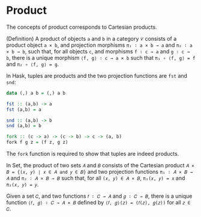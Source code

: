 # Product

The concepts of product corresponds to Cartesian products.

(Definition) 
A product of objects `a` and `b` 
in a category `𝒞` consists of 
a product object `a × b`, 
and projection morphisms 
`π₁ ∶ a × b → a` and `π₂ ∶ a × b → b`, 
such that, for all objects `c`, 
and morphisms `f ∶ c → a` and `g ∶ c → b`, 
there is a unique morphism 
`⟨f, g⟩ ∶ c → a × b` such that 
`π₁ ∘ ⟨f, g⟩ = f` and `π₂ ∘ ⟨f, g⟩ = g`.

In Hask, tuples are products and 
the two projection functions are `fst` and `snd`:

```hs
data (,) a b = (,) a b

fst :: (a,b) -> a
fst (a,b) = a

snd :: (a,b) -> b
snd (a,b) = b

fork :: (c -> a) -> (c -> b) -> c -> (a, b)
fork f g z = (f z, g z)
```

The `fork` function is required to show that tuples are indeed products.


In Set, the product of two sets `𝐴` and `𝐵` 
consists of the Cartesian product 
`𝐴 × 𝐵 = {(𝑥, 𝑦) ∣ 𝑥 ∈ 𝐴 and 𝑦 ∈ 𝐵}` 
and two projection functions 
`π₁ ∶ 𝐴 × 𝐵 → 𝐴` and `π₂ ∶ 𝐴 × 𝐵 → 𝐵` 
such that, for all `(𝑥, 𝑦) ∈ 𝐴 × 𝐵`, 
`π₁(𝑥, 𝑦) = 𝑥` and `π₂(𝑥, 𝑦) = 𝑦`.

Given a set `𝐶`, and two functions 
`𝑓 ∶ 𝐶 → 𝐴` and `𝑔 ∶ 𝐶 → 𝐵`, 
there is a unique function 
`⟨𝑓, 𝑔⟩ ∶ 𝐶 → 𝐴 × 𝐵` defined by 
`⟨𝑓, 𝑔⟩(𝑧) = (𝑓(𝑧), 𝑔(𝑧))` 
for all `𝑧 ∈ 𝐶`.
